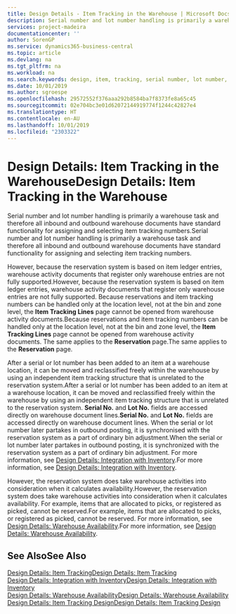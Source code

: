 ```yaml
---
title: Design Details - Item Tracking in the Warehouse | Microsoft Docs
description: Serial number and lot number handling is primarily a warehouse task and therefore all inbound and outbound warehouse documents have standard functionality for assigning and selecting item tracking numbers. However, because the reservation system is based on item ledger entries, warehouse activity documents that register only warehouse entries are not fully supported.
services: project-madeira
documentationcenter: ''
author: SorenGP
ms.service: dynamics365-business-central
ms.topic: article
ms.devlang: na
ms.tgt_pltfrm: na
ms.workload: na
ms.search.keywords: design, item, tracking, serial number, lot number, outbound documents
ms.date: 10/01/2019
ms.author: sgroespe
ms.openlocfilehash: 29572552f376aaa292b8584ba7f8373fe8a65c45
ms.sourcegitcommit: 02e704bc3e01d62072144919774f1244c42827e4
ms.translationtype: HT
ms.contentlocale: en-AU
ms.lasthandoff: 10/01/2019
ms.locfileid: "2303322"
---
```

# <a name="design-details-item-tracking-in-the-warehouse"></a><span data-ttu-id="cc396-104">Design Details: Item Tracking in the Warehouse</span><span class="sxs-lookup"><span data-stu-id="cc396-104">Design Details: Item Tracking in the Warehouse</span></span>
<span data-ttu-id="cc396-105">Serial number and lot number handling is primarily a warehouse task and therefore all inbound and outbound warehouse documents have standard functionality for assigning and selecting item tracking numbers.</span><span class="sxs-lookup"><span data-stu-id="cc396-105">Serial number and lot number handling is primarily a warehouse task and therefore all inbound and outbound warehouse documents have standard functionality for assigning and selecting item tracking numbers.</span></span>  

<span data-ttu-id="cc396-106">However, because the reservation system is based on item ledger entries, warehouse activity documents that register only warehouse entries are not fully supported.</span><span class="sxs-lookup"><span data-stu-id="cc396-106">However, because the reservation system is based on item ledger entries, warehouse activity documents that register only warehouse entries are not fully supported.</span></span> <span data-ttu-id="cc396-107">Because reservations and item tracking numbers can be handled only at the location level, not at the bin and zone level, the **Item Tracking Lines** page cannot be opened from warehouse activity documents.</span><span class="sxs-lookup"><span data-stu-id="cc396-107">Because reservations and item tracking numbers can be handled only at the location level, not at the bin and zone level, the **Item Tracking Lines** page cannot be opened from warehouse activity documents.</span></span> <span data-ttu-id="cc396-108">The same applies to the **Reservation** page.</span><span class="sxs-lookup"><span data-stu-id="cc396-108">The same applies to the **Reservation** page.</span></span>  

<span data-ttu-id="cc396-109">After a serial or lot number has been added to an item at a warehouse location, it can be moved and reclassified freely within the warehouse by using an independent item tracking structure that is unrelated to the reservation system.</span><span class="sxs-lookup"><span data-stu-id="cc396-109">After a serial or lot number has been added to an item at a warehouse location, it can be moved and reclassified freely within the warehouse by using an independent item tracking structure that is unrelated to the reservation system.</span></span> <span data-ttu-id="cc396-110">**Serial No.** and **Lot No.** fields are accessed directly on warehouse document lines.</span><span class="sxs-lookup"><span data-stu-id="cc396-110">**Serial No.** and **Lot No.** fields are accessed directly on warehouse document lines.</span></span> <span data-ttu-id="cc396-111">When the serial or lot number later partakes in outbound posting, it is synchronised with the reservation system as a part of ordinary bin adjustment.</span><span class="sxs-lookup"><span data-stu-id="cc396-111">When the serial or lot number later partakes in outbound posting, it is synchronized with the reservation system as a part of ordinary bin adjustment.</span></span> <span data-ttu-id="cc396-112">For more information, see [Design Details: Integration with Inventory](design-details-integration-with-inventory.md).</span><span class="sxs-lookup"><span data-stu-id="cc396-112">For more information, see [Design Details: Integration with Inventory](design-details-integration-with-inventory.md).</span></span>  

<span data-ttu-id="cc396-113">However, the reservation system does take warehouse activities into consideration when it calculates availability.</span><span class="sxs-lookup"><span data-stu-id="cc396-113">However, the reservation system does take warehouse activities into consideration when it calculates availability.</span></span> <span data-ttu-id="cc396-114">For example, items that are allocated to picks, or registered as picked, cannot be reserved.</span><span class="sxs-lookup"><span data-stu-id="cc396-114">For example, items that are allocated to picks, or registered as picked, cannot be reserved.</span></span> <span data-ttu-id="cc396-115">For more information, see [Design Details: Warehouse Availability](design-details-availability-in-the-warehouse.md).</span><span class="sxs-lookup"><span data-stu-id="cc396-115">For more information, see [Design Details: Warehouse Availability](design-details-availability-in-the-warehouse.md).</span></span>

## <a name="see-also"></a><span data-ttu-id="cc396-116">See Also</span><span class="sxs-lookup"><span data-stu-id="cc396-116">See Also</span></span>  
[<span data-ttu-id="cc396-117">Design Details: Item Tracking</span><span class="sxs-lookup"><span data-stu-id="cc396-117">Design Details: Item Tracking</span></span>](design-details-item-tracking.md)  
[<span data-ttu-id="cc396-118">Design Details: Integration with Inventory</span><span class="sxs-lookup"><span data-stu-id="cc396-118">Design Details: Integration with Inventory</span></span>](design-details-integration-with-inventory.md)  
[<span data-ttu-id="cc396-119">Design Details: Warehouse Availability</span><span class="sxs-lookup"><span data-stu-id="cc396-119">Design Details: Warehouse Availability</span></span>](design-details-availability-in-the-warehouse.md)  
[<span data-ttu-id="cc396-120">Design Details: Item Tracking Design</span><span class="sxs-lookup"><span data-stu-id="cc396-120">Design Details: Item Tracking Design</span></span>](design-details-item-tracking-design.md)
